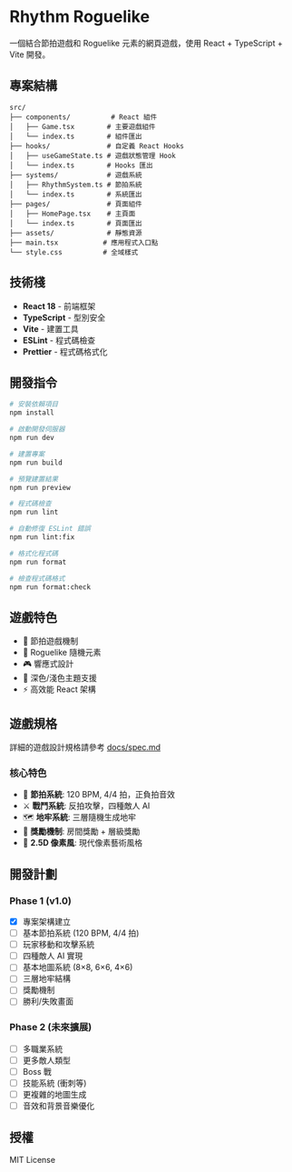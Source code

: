 # Rhythm Roguelike

一個結合節拍遊戲和 Roguelike 元素的網頁遊戲，使用 React + TypeScript + Vite 開發。

## 專案結構

```
src/
├── components/          # React 組件
│   ├── Game.tsx        # 主要遊戲組件
│   └── index.ts        # 組件匯出
├── hooks/              # 自定義 React Hooks
│   ├── useGameState.ts # 遊戲狀態管理 Hook
│   └── index.ts        # Hooks 匯出
├── systems/            # 遊戲系統
│   ├── RhythmSystem.ts # 節拍系統
│   └── index.ts        # 系統匯出
├── pages/              # 頁面組件
│   ├── HomePage.tsx    # 主頁面
│   └── index.ts        # 頁面匯出
├── assets/             # 靜態資源
├── main.tsx           # 應用程式入口點
└── style.css          # 全域樣式
```

## 技術棧

- **React 18** - 前端框架
- **TypeScript** - 型別安全
- **Vite** - 建置工具
- **ESLint** - 程式碼檢查
- **Prettier** - 程式碼格式化

## 開發指令

```bash
# 安裝依賴項目
npm install

# 啟動開發伺服器
npm run dev

# 建置專案
npm run build

# 預覽建置結果
npm run preview

# 程式碼檢查
npm run lint

# 自動修復 ESLint 錯誤
npm run lint:fix

# 格式化程式碼
npm run format

# 檢查程式碼格式
npm run format:check
```

## 遊戲特色

- 🎵 節拍遊戲機制
- 🎲 Roguelike 隨機元素
- 🎮 響應式設計
- 🌙 深色/淺色主題支援
- ⚡ 高效能 React 架構

## 遊戲規格

詳細的遊戲設計規格請參考 [docs/spec.md](./docs/spec.md)

### 核心特色
- 🎵 **節拍系統**: 120 BPM, 4/4 拍，正負拍音效
- ⚔️ **戰鬥系統**: 反拍攻擊，四種敵人 AI
- 🗺️ **地牢系統**: 三層隨機生成地牢
- 🎁 **獎勵機制**: 房間獎勵 + 層級獎勵
- 🎨 **2.5D 像素風**: 現代像素藝術風格

## 開發計劃

### Phase 1 (v1.0)
- [x] 專案架構建立
- [ ] 基本節拍系統 (120 BPM, 4/4 拍)
- [ ] 玩家移動和攻擊系統
- [ ] 四種敵人 AI 實現
- [ ] 基本地圖系統 (8×8, 6×6, 4×6)
- [ ] 三層地牢結構
- [ ] 獎勵機制
- [ ] 勝利/失敗畫面

### Phase 2 (未來擴展)
- [ ] 多職業系統
- [ ] 更多敵人類型
- [ ] Boss 戰
- [ ] 技能系統 (衝刺等)
- [ ] 更複雜的地圖生成
- [ ] 音效和背景音樂優化

## 授權

MIT License
